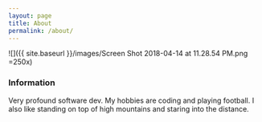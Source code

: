 ```yaml
---
layout: page
title: About
permalink: /about/
---
```


![]({{ site.baseurl }}/images/Screen Shot 2018-04-14 at 11.28.54 PM.png =250x)

### Information

Very profound software dev.  My hobbies are coding and playing football.  I also like standing on top of high mountains and staring into the distance.
